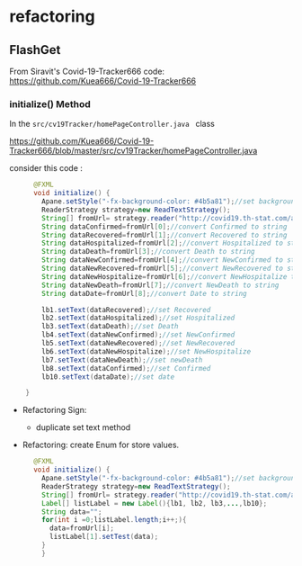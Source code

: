 # refactoring

## FlashGet
From Siravit's Covid-19-Tracker666 code: https://github.com/Kuea666/Covid-19-Tracker666

### initialize() Method
In the `src/cv19Tracker/homePageController.java ` class

https://github.com/Kuea666/Covid-19-Tracker666/blob/master/src/cv19Tracker/homePageController.java

consider this code :
```java
      @FXML
      void initialize() {
        Apane.setStyle("-fx-background-color: #4b5a81");//set background color.
        ReaderStrategy strategy=new ReadTextStrategy();
        String[] fromUrl= strategy.reader("http://covid19.th-stat.com/api/open/today");
        String dataConfirmed=fromUrl[0];//convert Confirmed to string
        String dataRecovered=fromUrl[1];//convert Recovered to string
        String dataHospitalized=fromUrl[2];//convert Hospitalized to string
        String dataDeath=fromUrl[3];//convert Death to string
        String dataNewConfirmed=fromUrl[4];//convert NewConfirmed to string
        String dataNewRecovered=fromUrl[5];//convert NewRecovered to string
        String dataNewHospitalize=fromUrl[6];//convert NewHospitalize to string
        String dataNewDeath=fromUrl[7];//convert NewDeath to string
        String dataDate=fromUrl[8];//convert Date to string

        lb1.setText(dataRecovered);//set Recovered
        lb2.setText(dataHospitalized);//set Hospitalized
        lb3.setText(dataDeath);//set Death
        lb4.setText(dataNewConfirmed);//set NewConfirmed
        lb5.setText(dataNewRecovered);//set NewRecovered
        lb6.setText(dataNewHospitalize);//set NewHospitalize
        lb7.setText(dataNewDeath);//set newDeath
        lb8.setText(dataConfirmed);//set Confirmed
        lb10.setText(dataDate);//set date

    }
```
* Refactoring Sign:

    * duplicate set text method
    
* Refactoring: create Enum for store values.

```java      
      @FXML
      void initialize() {
        Apane.setStyle("-fx-background-color: #4b5a81");//set background color.
        ReaderStrategy strategy=new ReadTextStrategy();
        String[] fromUrl= strategy.reader("http://covid19.th-stat.com/api/open/today");
        Label[] listLabel = new Label(){lb1, lb2, lb3,...,lb10};
        String data="";
        for(int i =0;listLabel.length;i++;){
          data=fromUrl[i];
          listLabel[1].setTest(data);
        }
        }
        
   
